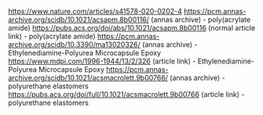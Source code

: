 https://www.nature.com/articles/s41578-020-0202-4
https://pcm.annas-archive.org/scidb/10.1021/acsapm.8b00116/ (annas archive) - poly(acrylate amide)
https://pubs.acs.org/doi/abs/10.1021/acsapm.8b00116 (normal article link) - poly(acrylate amide)
https://pcm.annas-archive.org/scidb/10.3390/ma13020326/ (annas archive) - Ethylenediamine-Polyurea Microcapsule Epoxy
https://www.mdpi.com/1996-1944/13/2/326 (article link) - Ethylenediamine-Polyurea Microcapsule Epoxy
https://pcm.annas-archive.org/scidb/10.1021/acsmacrolett.9b00766/ (annas archive) - polyurethane elastomers
https://pubs.acs.org/doi/full/10.1021/acsmacrolett.9b00766 (article link) - polyurethane elastomers
